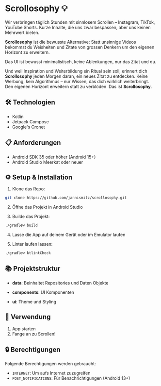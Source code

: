 # Scrollosophy 💡

Wir verbringen täglich Stunden mit sinnlosem Scrollen – Instagram, TikTok, YouTube Shorts. Kurze Inhalte, die uns zwar bespassen, aber uns keinen Mehrwert bieten.

**Scrollosophy** ist die bewusste Alternative: Statt unsinnige Videos bekommst du Weisheiten und Zitate von grossen Denkern um den eigenen Horizont zu erweitern.

Das UI ist bewusst minimalistisch, keine Ablenkungen, nur das Zitat und du.

Und weil Inspiration und Weiterbildung ein Ritual sein soll, erinnert dich **Scrollosophy** jeden Morgen daran, ein neues Zitat zu entdecken. Keine Werbung, kein Algorithmus – nur Wissen, das dich wirklich weiterbringt. Den eigenen Horizont erweitern statt zu verblöden. Das ist **Scrollosophy**.

## 🛠️ Technologien

-   Kotlin
-   Jetpack Compose
-   Google's Cronet

## 📋 Anforderungen

-   Android SDK 35 oder höher (Android 15+)
-   Android Studio Meerkat oder neuer

## ⚙️ Setup & Installation

1. Klone das Repo:

```bash
git clone https://github.com/jannismilz/scrollosophy.git
```

2. Öffne das Projekt in Android Studio

3. Builde das Projekt:

```bash
./gradlew build
```

4. Lasse die App auf deinem Gerät oder im Emulator laufen

5. Linter laufen lassen:

```bash
./gradlew ktlintCheck
```

## 📚 Projektstruktur

-   **data**: Beinhaltet Repositories und Daten Objekte

-   **components**: UI Komponenten

-   **ui**: Theme und Styling

## 📱 Verwendung

1. App starten
2. Fange an zu Scrollen!

## 🔒 Berechtigungen

Folgende Berechtigungen werden gebraucht:

-   `INTERNET`: Um aufs Internet zuzugreifen
-   `POST_NOTIFICATIONS`: Für Benachrichtigungen (Android 13+)

